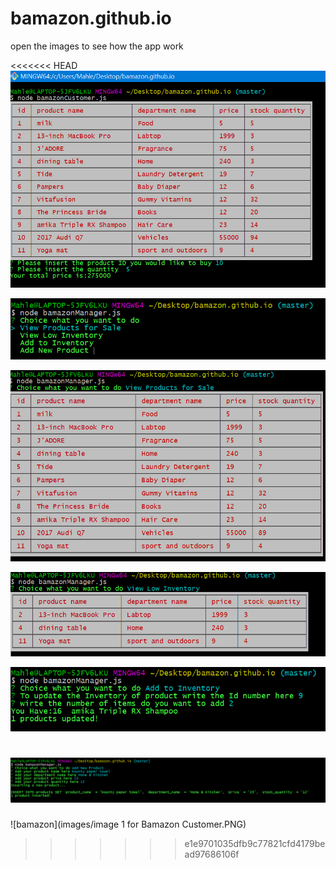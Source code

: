 # bamazon.github.io
open the images to see how the app work

<<<<<<< HEAD
![bamazon](images/image1.PNG)

![bamazon](images/image2.PNG)

![bamazon](images/image3.PNG)

![bamazon](images/image4.PNG)

![bamazon](images/image5.PNG)

![bamazon](images/image6.PNG)
=======
![bamazon](images/image 1 for Bamazon Customer.PNG)
>>>>>>> e1e9701035dfb9c77821cfd4179bead97686106f
